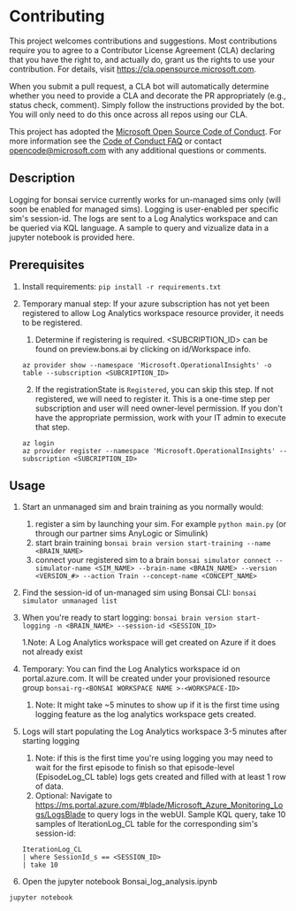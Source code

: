 
# Contributing

This project welcomes contributions and suggestions.  Most contributions require you to agree to a
Contributor License Agreement (CLA) declaring that you have the right to, and actually do, grant us
the rights to use your contribution. For details, visit https://cla.opensource.microsoft.com.

When you submit a pull request, a CLA bot will automatically determine whether you need to provide
a CLA and decorate the PR appropriately (e.g., status check, comment). Simply follow the instructions
provided by the bot. You will only need to do this once across all repos using our CLA.

This project has adopted the [Microsoft Open Source Code of Conduct](https://opensource.microsoft.com/codeofconduct/).
For more information see the [Code of Conduct FAQ](https://opensource.microsoft.com/codeofconduct/faq/) or
contact [opencode@microsoft.com](mailto:opencode@microsoft.com) with any additional questions or comments.

## Description

Logging for bonsai service currently works for un-managed sims only (will soon be enabled for managed sims). Logging is user-enabled per specific sim's session-id. The logs are sent to a Log Analytics workspace and can be queried via KQL language. A sample to query and vizualize data in a jupyter notebook is provided here.

## Prerequisites

1. Install requirements: `pip install -r requirements.txt`
1. Temporary manual step: If your azure subscription has not yet been registered to allow Log Analytics workspace resource provider, it needs to be registered.
    1. Determine if registering is required. <SUBCRIPTION_ID> can be found on preview.bons.ai by clicking on id/Workspace info. 
    ```
    az provider show --namespace 'Microsoft.OperationalInsights' -o table --subscription <SUBCRIPTION_ID>
    ```
    2.  If the registrationState is `Registered`, you can skip this step. If not registered, we will need to register it. This is a one-time step per subscription and user will need owner-level permission. If you don't have the appropriate permission, work with your IT admin to execute that step.

    ```
    az login
    az provider register --namespace 'Microsoft.OperationalInsights' --subscription <SUBCRIPTION_ID>
    ```
 
## Usage


1. Start an unmanaged sim and brain training as you normally would: 
    1. register a sim by launching your sim. For example `python main.py` (or through our partner sims AnyLogic or Simulink)
    1. start brain training `bonsai brain version start-training --name <BRAIN_NAME>`
    1. connect your registered sim to a brain `bonsai simulator connect --simulator-name <SIM_NAME> --brain-name <BRAIN_NAME> --version <VERSION_#> --action Train --concept-name <CONCEPT_NAME>`

3. Find the session-id of un-managed sim using Bonsai CLI: `bonsai simulator unmanaged list`

4. When you're ready to start logging:
`bonsai brain version start-logging -n <BRAIN_NAME> --session-id <SESSION_ID>`

    1.Note: A Log Analytics workspace will get created on Azure if it does not already exist
6. Temporary: You can find the Log Analytics workspace id on portal.azure.com. It will be created under your provisioned resource group `bonsai-rg-<BONSAI WORKSPACE NAME >-<WORKSPACE-ID>`

    1. Note: It might take ~5 minutes to show up if it is the first time using logging feature as the log analytics workspace gets created.
1. Logs will start populating the Log Analytics workspace 3-5 minutes after starting logging
    1. Note: if this is the first time you're using logging you may need to wait for the first episode to finish so that episode-level (EpisodeLog_CL table) logs gets created and filled with at least 1 row of data.
    1. Optional: Navigate to https://ms.portal.azure.com/#blade/Microsoft_Azure_Monitoring_Logs/LogsBlade to query logs in the webUI. Sample KQL query, take 10 samples of IterationLog_CL table for the corresponding sim's session-id:
    ```KQL
    IterationLog_CL
    | where SessionId_s == <SESSION_ID>
    | take 10
    ```
1. Open the jupyter notebook Bonsai_log_analysis.ipynb

```jupyter notebook```